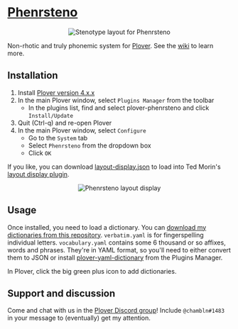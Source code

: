 # [Phenrsteno](https://github.com/chambln/plover-phenrsteno/wiki)

<p align="center"><img src="https://raw.githubusercontent.com/wiki/chambln/plover-phenrsteno/png/layout.png" alt="Stenotype layout for Phenrsteno"/> </p>

Non-rhotic and truly phonemic system for [Plover](https://github.com/openstenoproject/plover). See the [wiki](https://github.com/chambln/plover-phenrsteno/wiki) to learn more.

## Installation

1.  Install [Plover version 4.x.x][plover-releases]
2.  In the main Plover window, select `Plugins Manager` from the toolbar
      - In the plugins list, find and select plover-phenrsteno and click `Install/Update`
3.  Quit (Ctrl-q) and re-open Plover
4.  In the main Plover window, select `Configure`
      - Go to the `System` tab
      - Select `Phenrsteno` from the dropdown box
      - Click `OK`

If you like, you can download [layout-display.json][layout-display-json] to load into Ted Morin's [layout display plugin][plover-layout-display].  

<p align="center">
    <img src="https://raw.githubusercontent.com/wiki/chambln/plover-phenrsteno/png/layout-display.png" alt="Phenrsteno layout display"/>
</p>

## Usage

Once installed, you need to load a dictionary. You can [download my dictionaries from this repository](https://github.com/chambln/plover-phenrsteno/tree/master/yaml). `verbatim.yaml` is for fingerspelling individual letters. `vocabulary.yaml` contains some 6 thousand or so affixes, words and phrases. They're in YAML format, so you'll need to either convert them to JSON or install [plover-yaml-dictionary][plover-yaml-dictionary] from the Plugins Manager.
<!-- TODO: Set up automatic YAML-to-JSON conversion in this repo -->

In Plover, click the big green plus icon to add dictionaries.

## Support and discussion

Come and chat with us in the [Plover Discord group][discord]! Include `@chambln#1483` in your message to (eventually) get my attention.

[plover-releases]: https://github.com/openstenoproject/plover/releases
[layout-display-json]: https://github.com/chambln/plover-phenrsteno/blob/master/layout-display.json
[plover-layout-display]: https://github.com/morinted/plover_layout_display
[plover-yaml-dictionary]: https://github.com/nsmarkop/plover_yaml_dictionary
[discord]: https://discord.gg/0lQde43a6dGmAMp2
